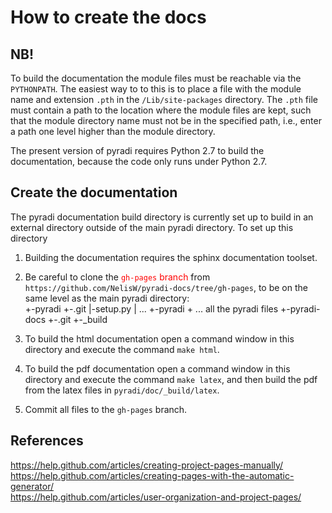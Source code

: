 # How to create the docs

## NB!

To build the documentation the module files must be reachable via the `PYTHONPATH`.
The easiest way to to this is to place a file with the module name and extension `.pth`
in the `/Lib/site-packages` directory.  The `.pth` file must contain a path to the location 
where the module files are kept, such that the module directory name must not be 
in the specified path, i.e., enter a path one level higher than the module directory.


The present version of pyradi requires Python 2.7 to build the documentation, because
the code only runs under Python 2.7.

## Create the documentation

The pyradi documentation build directory is currently set up to build in an external directory
outside of the main pyradi directory. To set up this directory

1. Building the documentation requires the sphinx documentation toolset.

1. Be careful to clone the <font color="red"> `gh-pages` branch </font> from `https://github.com/NelisW/pyradi-docs/tree/gh-pages`, 
to be on the same level as the main pyradi directory:  
		+-pyradi
		  +-.git
		  |-setup.py
		  | ...
		  +-pyradi
		    + ... all the pyradi files
		+-pyradi-docs
		  +-.git
		  +-_build

1.  To build the html documentation open a command window in this directory
and execute the command `make html`.

1. To build the pdf documentation open a command window in this directory
and execute the command `make latex`, and then build the pdf from the latex
files in `pyradi/doc/_build/latex`.

1. Commit all files to the `gh-pages` branch.

## References

<https://help.github.com/articles/creating-project-pages-manually/>  
<https://help.github.com/articles/creating-pages-with-the-automatic-generator/>  
<https://help.github.com/articles/user-organization-and-project-pages/>  
